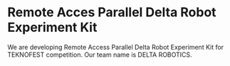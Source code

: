# Remote Acces Parallel Delta Robot Experiment Kit
We are developing Remote Access Parallel Delta Robot Experiment Kit for TEKNOFEST competition. Our team name is DELTA ROBOTICS.


